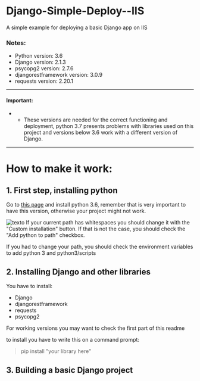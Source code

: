 # Django-Simple-Deploy--IIS
A simple example for deploying a basic Django app on IIS

### Notes:
+ Python version: 3.6
+ Django version: 2.1.3
+ psycopg2 version: 2.7.6
+ djangorestframework version: 3.0.9
+ requests version: 2.20.1
---
#### Important:  
-
  - These versions are needed for the correct functioning and deployment, python 3.7 presents problems with libraries used on this project and versions below 3.6 work with a different version of Django.
---

# How to make it work:

## 1. First step, installing python

Go to [this page](https://www.python.org/downloads/release/python-360/) and install python 3.6, remember that is very important to have this version, otherwise your project might not work.

![texto](https://github.com/dancar97/Django-Simple-Deploy--IIS/blob/master/1.png?raw=true)
If your current path has whitespaces you should change it with the "Custom installation" button. If that is not the case, you should check the "Add python to path" checkbox. 

If you had to change your path, you should check the environment variables to add python 3 and python3/scripts

## 2. Installing Django and other libraries

You have to install:
  + Django
  + djangorestframework
  + requests
  + psycopg2

For working versions you may want to check the first part of this readme

to install you have to write this on a command prompt:
>pip install "your library here"

## 3. Building a basic Django project

 


